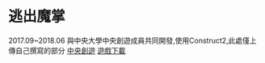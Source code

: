 # 逃出魔掌
2017.09~2018.06
與中央大學中央創遊成員共同開發,使用Construct2,此處僅上傳自己撰寫的部分
[中央創遊](https://www.facebook.com/NCUGC/shop/?referral_code=page_shop_tab&preview=1&ref=page_internal)
[遊戲下載](https://www.facebook.com/commerce/products/1420247834744246/?ref=mini_shop_storefront&referral_code=mini_shop_page_shop_tab_cta)
